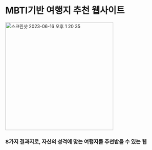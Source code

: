 # MBTI기반 여행지 추천 웹사이트



<img width="337" alt="스크린샷 2023-06-16 오후 1 20 35" src="https://github.com/da-hye0/trav_summer/assets/60743139/b1a7133c-16bd-4978-bc8b-ff796ac6a3f8">



### 8가지 결과지로, 자신의 성격에 맞는 여행지를 추천받을 수 있는 웹
